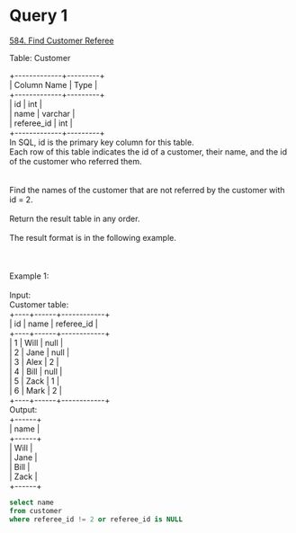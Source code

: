 # Query 1
[584. Find Customer Referee](https://leetcode.com/problems/find-customer-referee/description/?envType=study-plan-v2&envId=top-sql-50) <br>


Table: Customer <br>

+-------------+---------+<br>
| Column Name | Type    |<br>
+-------------+---------+<br>
| id          | int     |<br>
| name        | varchar |<br>
| referee_id  | int     |<br>
+-------------+---------+<br>
In SQL, id is the primary key column for this table.<br>
Each row of this table indicates the id of a customer, their name, and the id of the customer who referred them.<br>
 <br>
<br>
Find the names of the customer that are not referred by the customer with id = 2.<br>
<br>
Return the result table in any order.<br>
<br>
The result format is in the following example.<br>
<br>
 <br>
<br>
Example 1:<br>
<br>
Input: <br>
Customer table:<br>
+----+------+------------+<br>
| id | name | referee_id |<br>
+----+------+------------+<br>
| 1  | Will | null       |<br>
| 2  | Jane | null       |<br>
| 3  | Alex | 2          |<br>
| 4  | Bill | null       |<br>
| 5  | Zack | 1          |<br>
| 6  | Mark | 2          |<br>
+----+------+------------+<br>
Output: <br>
+------+<br>
| name |<br>
+------+<br>
| Will |<br>
| Jane |<br>
| Bill |<br>
| Zack |<br>
+------+<br>









```SQL
select name
from customer
where referee_id != 2 or referee_id is NULL
```
